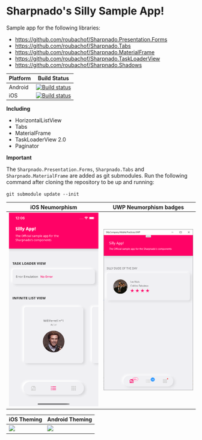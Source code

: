 # Sharpnado's Silly Sample App!

Sample app for the following libraries:

* https://github.com/roubachof/Sharpnado.Presentation.Forms
* https://github.com/roubachof/Sharpnado.Tabs
* https://github.com/roubachof/Sharpnado.MaterialFrame
* https://github.com/roubachof/Sharpnado.TaskLoaderView
* https://github.com/roubachof/Sharpnado.Shadows

| Platform | Build Status                                                                                                                             |
| -------- | ---------------------------------------------------------------------------------------------------------------------------------------- |
| Android  | [![Build status](https://build.appcenter.ms/v0.1/apps/23f44cf3-7656-4932-9d82-f654db6afc82/branches/master/badge)](https://appcenter.ms) |
| iOS      | [![Build status](https://build.appcenter.ms/v0.1/apps/ddd14409-1f42-4521-ae8d-6f9891de2714/branches/master/badge)](https://appcenter.ms) |

**Including**

* HorizontalListView
* Tabs
* MaterialFrame
* TaskLoaderView 2.0
* Paginator

**Important**

The `Sharpnado.Presentation.Forms`, `Sharpnado.Tabs` and `Sharpnado.MaterialFrame` are added as git submodules.
Run the following command after cloning the repository to be up and running:

`git submodule update --init`

<table>
  <thead>
    <tr>
      <th>iOS Neumorphism</th>
      <th>UWP Neumorphism badges</th>
    </tr>
  </thead>
  <tbody>
    <tr>
      <td><img src="__Docs__/ios_segmented_neu.png" width="320" /></td>
      <td><img src="__Docs__/bottom_tabs_uwp.png" width="320" /></td>
    </tr>
  </tbody>
</table>

<table>
  <thead>
    <tr>
      <th>iOS Theming </th>
      <th>Android Theming</th>
    </tr>
  </thead>
  <tbody>
    <tr>
      <td><img src="__Docs__/dark_mode_ios.gif" width="320" /></td>
      <td><img src="__Docs__/dynamic_themes.gif" width="320" /></td>
    </tr>
  </tbody>
</table>
